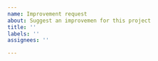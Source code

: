 ```yaml
---
name: Improvement request
about: Suggest an improvemen for this project
title: ''
labels: ''
assignees: ''

---
```



